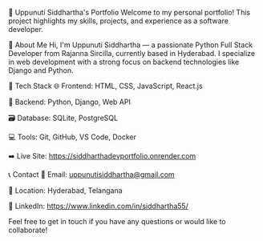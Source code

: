 💼 Uppunuti Siddhartha's Portfolio
Welcome to my personal portfolio! This project highlights my skills, projects, and experience as a software developer.

📌 About Me
Hi, I'm Uppunuti Siddhartha — a passionate Python Full Stack Developer from Rajanna Sircilla, currently based in Hyderabad. I specialize in web development with a strong focus on backend technologies like Django and Python.

🚀 Tech Stack
🌐 Frontend: HTML, CSS, JavaScript, React.js

🔧 Backend: Python, Django, Web API

🗃️ Database: SQLite, PostgreSQL

💻 Tools: Git, GitHub, VS Code, Docker

➡️ Live Site: https://siddharthadevportfolio.onrender.com




📞 Contact
📧 Email: uppunutisiddhartha@gmail.com

📍 Location: Hyderabad, Telangana

🔗 LinkedIn: https://www.linkedin.com/in/siddhartha55/

Feel free to get in touch if you have any questions or would like to collaborate!